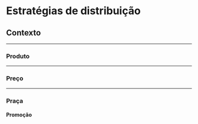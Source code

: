 # Estratégias de distribuição

## Contexto 
<!-- Explique o contexto da sessão -->

---
### Produto
---
### Preço 
---
### Praça
<!-- Explique o contexto da análise do mercado relacionado ao projeto-->
#### Promoção
<!-- Realize um benchmarking em tabela baseado no contexto da análise do mercado relacionado ao projeto-->


